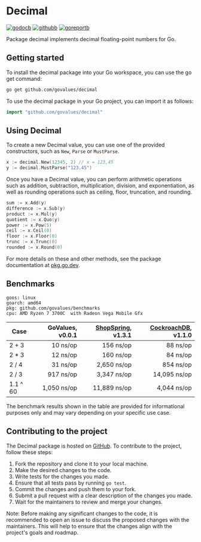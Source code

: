 # Decimal

[![godocb]][godoc]
[![githubb]][github]
[![goreportb]][goreport]

Package decimal implements decimal floating-point numbers for Go.

## Getting started

To install the decimal package into your Go workspace, you can use the go get command:

```bash
go get github.com/govalues/decimal
```

To use the decimal package in your Go project, you can import it as follows:

```go
import "github.com/govalues/decimal"
```

## Using Decimal

To create a new Decimal value, you can use one of the provided constructors,
such as `New`, `Parse` or `MustParse`.

```go
x := decimal.New(12345, 2) // x = 123,45
y := decimal.MustParse("123.45")
```

Once you have a Decimal value, you can perform arithmetic operations such as
addition, subtraction, multiplication, division, and exponentiation, as well
as rounding operations such as ceiling, floor, truncation, and rounding.

```go
sum := x.Add(y)
difference := x.Sub(y)
product := x.Mul(y)
quotient := x.Quo(y)
power := x.Pow(5)
ceil := x.Ceil(0)
floor := x.Floor(0)
trunc := x.Trunc(0)
rounded := x.Round(0)
```

For more details on these and other methods, see the package documentation
at [pkg.go.dev](https://pkg.go.dev/github.com/govalues/decimal).

## Benchmarks

```text
goos: linux
goarch: amd64
pkg: github.com/govalues/benchmarks
cpu: AMD Ryzen 7 3700C  with Radeon Vega Mobile Gfx 
```

| Case     | GoValues, v0.0.1 | [ShopSpring](https://pkg.go.dev/github.com/shopspring/decimal), v1.3.1 | [CockroachDB](https://pkg.go.dev/github.com/cockroachdb/apd), v1.1.0 |
| -------- | ---------------: | -----------------: | ------------------: |
| 2 + 3    |         10 ns/op |          156 ns/op |            88 ns/op |
| 2 * 3    |         12 ns/op |          160 ns/op |            84 ns/op |
| 2 / 4    |         31 ns/op |        2,650 ns/op |           854 ns/op |
| 2 / 3    |        917 ns/op |        3,347 ns/op |        14,095 ns/op |
| 1.1 ^ 60 |      1,050 ns/op |       11,889 ns/op |         4,044 ns/op |

The benchmark results shown in the table are provided for informational purposes only and may vary depending on your specific use case.

## Contributing to the project

The Decimal package is hosted on [GitHub](https://github.com/govalues/decimal).
To contribute to the project, follow these steps:

 1. Fork the repository and clone it to your local machine.
 1. Make the desired changes to the code.
 1. Write tests for the changes you made.
 1. Ensure that all tests pass by running `go test`.
 1. Commit the changes and push them to your fork.
 1. Submit a pull request with a clear description of the changes you made.
 1. Wait for the maintainers to review and merge your changes.

Note: Before making any significant changes to the code, it is recommended to open an issue to discuss the proposed changes with the maintainers. This will help to ensure that the changes align with the project's goals and roadmap.

[godoc]: https://pkg.go.dev/github.com/govalues/decimal?tab=doc
[godocb]: https://img.shields.io/badge/go.dev-reference-blue
[goreport]: https://goreportcard.com/report/github.com/govalues/decimal
[goreportb]: https://goreportcard.com/badge/github.com/govalues/decimal
[github]: https://github.com/govalues/decimal/actions/workflows/go.yml
[githubb]: https://github.com/govalues/decimal/actions/workflows/go.yml/badge.svg
